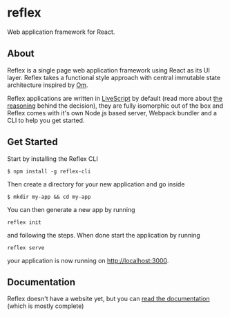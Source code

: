 reflex
======

Web application framework for React.

## About

Reflex is a single page web application framework using React as its
UI layer. Reflex takes a functional style approach with central immutable state
architecture inspired by [Om](https://github.com/omcljs/om).

Reflex applications are written in [LiveScript](http://livescript.net)
by default (read more about [the reasoning](docs/07-livescript.md)
behind the decision), they are fully isomorphic out of the box and
Reflex comes with it's own Node.js based server, Webpack bundler
and a CLI to help you get started.

## Get Started

Start by installing the Reflex CLI

```
$ npm install -g reflex-cli
```

Then create a directory for your new application and go inside

```
$ mkdir my-app && cd my-app
```

You can then generate a new app by running

```
reflex init
```

and following the steps. When done start the application by running

```
reflex serve
```

your application is now running on <http://localhost:3000>.

## Documentation

Reflex doesn't have a website yet, but you can [read the
documentation](docs/) (which is mostly complete)
